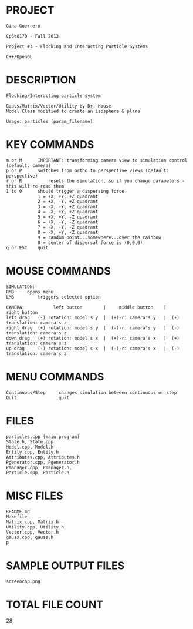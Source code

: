 PROJECT
==================================================================

	Gina Guerrero

	CpSc8170 - Fall 2013

	Project #3 - Flocking and Interacting Particle Systems

	C++/OpenGL



DESCRIPTION
==================================================================

	Flocking/Interacting particle system

	Gauss/Matrix/Vector/Utility by Dr. House
	Model Class modified to create an isosphere & plane

	Usage: particles [param_filename]


KEY COMMANDS
==================================================================
	m or M		IMPORTANT: transforming camera view to simulation control (default: camera)
	p or P		switches from ortho to perspective views (default: perspective)
	r or R      	resets the simulation, so if you change parameters - this will re-read them
	1 to 0		should trigger a dispersing force
				1 = +X, +Y, +Z quadrant
				2 = +X, -Y, +Z quadrant
				3 = -X, -Y, +Z quadrant
				4 = -X, +Y, +Z quadrant
				5 = +X, +Y, -Z quadrant
				6 = +X, -Y, -Z quadrant
				7 = -X, -Y, -Z quadrant
				8 = -X, +Y, -Z quadrant
				9 = random point...somewhere...over the rainbow
				0 = center of dispersal force is (0,0,0)
	q or ESC	quit


MOUSE COMMANDS
==================================================================
	SIMULATION:
	RMB		opens menu
	LMB 		triggers selected option

	CAMERA: 		  left button		 |	   middle button  	|		right button
	left drag	(-) rotation: model's y	 |  (+)-r: camera's y	|  (+) translation: camera's z
	right drag	(+) rotation: model's y	 |  (-)-r: camera's y	|  (-) translation: camera's z
	down drag	(+) rotation: model's x	 |  (+)-r: camera's x	|  (+) translation: camera's z
	up drag		(-) rotation: model's x	 |  (-)-r: camera's x	|  (-) translation: camera's z


MENU COMMANDS
==================================================================
	Continuous/Step		changes simulation between continuous or step
	Quit				quit


FILES
==================================================================
	particles.cpp (main program)
	State.h, State.cpp
	Model.cpp, Model.h
	Entity.cpp, Entity.h
	Attributes.cpp, Attributes.h
	Pgenerator.cpp, Pgenerator.h
	Pmanager.cpp, Pmanager.h,
	Particle.cpp, Particle.h


MISC FILES
==================================================================
	README.md
	Makefile
	Matrix.cpp, Matrix.h
	Utility.cpp, Utility.h
	Vector.cpp, Vector.h
	gauss.cpp, gauss.h
	p


SAMPLE OUTPUT FILES
==================================================================
	screencap.png


TOTAL FILE COUNT
==================================================================
28
